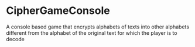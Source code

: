 # CipherGameConsole
A console based game that encrypts alphabets of texts into other alphabets different from the alphabet of the original text for which the player is to decode 
